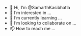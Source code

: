- 👋 Hi, I’m @SamarthKasibhatla
- 👀 I’m interested in ...
- 🌱 I’m currently learning ...
- 💞️ I’m looking to collaborate on ...
- 📫 How to reach me ...

<!---
SamarthKasibhatla/SamarthKasibhatla is a ✨ special ✨ repository because its `README.md` (this file) appears on your GitHub profile.
You can click the Preview link to take a look at your changes.
--->
